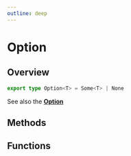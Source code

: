 ```yaml
---
outline: deep
---
```


# Option

## Overview

```ts
export type Option<T> = Some<T> | None
```

See also the **[Option](https://doc.rust-lang.org/std/option/index.html)**

## Methods

## Functions